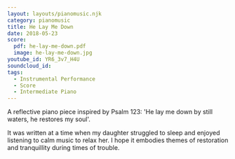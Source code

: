 ```yaml
---
layout: layouts/pianomusic.njk
category: pianomusic
title: He Lay Me Down
date: 2018-05-23
score:
  pdf: he-lay-me-down.pdf
  image: he-lay-me-down.jpg
youtube_id: YR6_3v7_H4U
soundcloud_id:
tags:
  - Instrumental Performance
  - Score
  - Intermediate Piano
---
```


A reflective piano piece inspired by Psalm 123: 'He lay me down by still waters, he restores my soul'.

It was written at a time when my daughter struggled to sleep and enjoyed listening to calm music to relax her. I hope it embodies themes of restoration and tranquillity during times of trouble.
